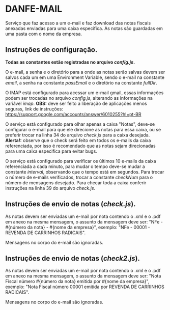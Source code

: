 # DANFE-MAIL

Serviço que faz acesso a um e-mail e faz download das notas fiscais anexadas enviadas para uma caixa especifica. As notas são guardadas em uma pasta com o nome da empresa.

## Instruções de configuração.

**Todas as constantes estão registradas no arquivo _config.js_.**

O e-mail, a senha e o diretório para a onde as notas serão salvas devem ser salvos cada um em uma Environment Variable, sendo o e-mail na constante _email_, a senha na constante _passEmail_ e o diretório na constante _fullDir_.

O IMAP está configurado para acessar um e-mail gmail, essas informações podem ser trocadas no arquivo _config.js_, alterando as informações na variável _imap_.
**OBS:** deve ser feito a liberação de aplicações menos seguras, link de instruções: https://support.google.com/accounts/answer/6010255?hl=pt-BR

O serviço está configurado para olhar apenas a caixa "Notas", deve-se configurar o e-mail para que ele direcione as notas para essa caixa, ou se preferir trocar na linha 34 do arquivo _check.js_ para a caixa desejada. 
**Alerta!:** observe que o check será feito em todos os e-mails da caixa referenciada, por isso é recomendado que as notas sejam direcionadas para uma caixa especifica para evitar bugs.

O serviço está configurado para verificar os últimos 10 e-mails da caixa referenciada a cada minuto, para mudar o tempo deve-se mudar a constante _interval_, observando que o tempo está em segundos. Para trocar o número de e-mails verificados, trocar a constante _checkNum_ para o número de mensagens desejado. Para checar toda a caixa conferir instruções na linha 39 do arquivo _check.js_.

## Instruções de envio de notas (_check.js_).

As notas devem ser enviadas um e-mail por nota contendo o .xml e o .pdf em anexo na mesma mensagem, o assunto da mensagem deve ser: "NFe - #{número da nota} - #{nome da empresa}", exemplo: "NFe - 00001 - REVENDA DE CARRINHOS RADICAIS".

Mensagens no corpo do e-mail são ignoradas.

## Instruções de envio de notas (_check2.js_).

As notas devem ser enviadas um e-mail por nota contendo o .xml e o .pdf em anexo na mesma mensagem, o assunto da mensagem deve ser: "Nota Fiscal número #{número da nota} emitida por #{nome da empresa}", exemplo: "Nota Fiscal número 00001 emitida por REVENDA DE CARRINHOS RADICAIS".

Mensagens no corpo do e-mail são ignoradas.